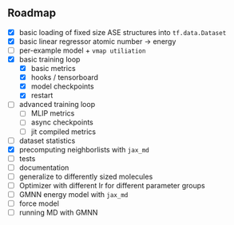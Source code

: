 ## Roadmap

- [x] basic loading of fixed size ASE structures into `tf.data.Dataset`
- [x] basic linear regressor atomic number -> energy
- [ ] per-example model + `vmap utiliation`
- [x] basic training loop
  - [x] basic metrics
  - [x] hooks / tensorboard
  - [x] model checkpoints
  - [x] restart
- [ ] advanced training loop
  - [ ] MLIP metrics
  - [ ] async checkpoints
  - [ ] jit compiled metrics
- [ ] dataset statistics
- [x] precomputing neighborlists with `jax_md`
- [ ] tests
- [ ] documentation
- [ ] generalize to differently sized molecules
- [ ] Optimizer with different lr for different parameter groups
- [ ] GMNN energy model with `jax_md`
- [ ] force model
- [ ] running MD with GMNN
